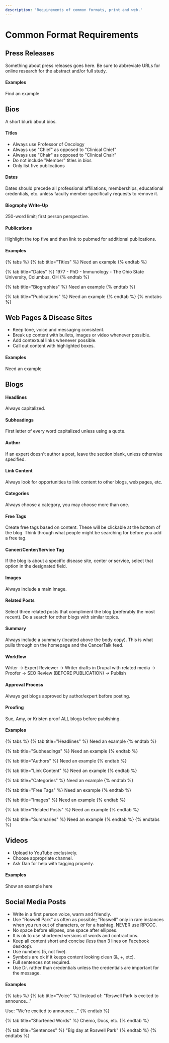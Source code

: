 ```yaml
---
description: 'Requirements of common formats, print and web.'
---
```


# Common Format Requirements

## Press Releases

Something about press releases goes here. Be sure to abbreviate URLs for online research for the abstract and/or full study.

#### Examples

Find an example

## Bios

A short blurb about bios.

#### Titles

* Always use Professor of Oncology
* Always use "Chief" as opposed to "Clinical Chief"
* Always use "Chair" as opposed to "Clinical Chair"
* Do not include "Member" titles in bios
* Only list five publications

#### Dates

Dates should precede all professional affiliations, memberships, educational credentials, etc. unless faculty member specifically requests to remove it.

#### Biography Write-Up

250-word limit; first person perspective.

#### Publications

Highlight the top five and then link to pubmed for additional publications.

#### Examples

{% tabs %}
{% tab title="Titles" %}
Need an example
{% endtab %}

{% tab title="Dates" %}
1977 - PhD - Immunology - The Ohio State University, Columbus, OH
{% endtab %}

{% tab title="Biographies" %}
Need an example
{% endtab %}

{% tab title="Publications" %}
Need an example
{% endtab %}
{% endtabs %}

## Web Pages & Disease Sites

* Keep tone, voice and messaging consistent.
* Break up content with bullets, images or video whenever possible.
* Add contextual links whenever possible.
* Call out content with highlighted boxes.

#### Examples

Need an example

## Blogs

#### Headlines

Always capitalized.

#### Subheadings

First letter of every word capitalized unless using a quote.

#### Author

If an expert doesn't author a post, leave the section blank, unless otherwise specified.

#### Link Content

Always look for opportunities to link content to other blogs, web pages, etc.

#### Categories

Always choose a category, you may choose more than one.

#### Free Tags

Create free tags based on content. These will be clickable at the bottom of the blog. Think through what people might be searching for before you add a free tag.

#### Cancer/Center/Service Tag

If the blog is about a specific disease site, center or service, select that option in the designated field.

#### Images

Always include a main image.

#### Related Posts

Select three related posts that compliment the blog \(preferably the most recent\). Do a search for other blogs with similar topics.

#### Summary

Always include a summary \(located above the body copy\). This is what pulls through on the homepage and the CancerTalk feed.

#### Workflow

Writer -&gt; Expert Reviewer -&gt; Writer drafts in Drupal with related media -&gt; Proofer -&gt; SEO Review \(BEFORE PUBLICATION\) -&gt; Publish

#### Approval Process

Always get blogs approved by author/expert before posting.

#### Proofing

Sue, Amy, or Kristen proof ALL blogs before publishing.

#### Examples

{% tabs %}
{% tab title="Headlines" %}
Need an example
{% endtab %}

{% tab title="Subheadings" %}
Need an example
{% endtab %}

{% tab title="Authors" %}
Need an example
{% endtab %}

{% tab title="Link Content" %}
Need an example
{% endtab %}

{% tab title="Categories" %}
Need an example
{% endtab %}

{% tab title="Free Tags" %}
Need an example
{% endtab %}

{% tab title="Images" %}
Need an example
{% endtab %}

{% tab title="Related Posts" %}
Need an example
{% endtab %}

{% tab title="Summaries" %}
Need an example
{% endtab %}
{% endtabs %}

## Videos

* Upload to YouTube exclusively.
* Choose appropriate channel.
* Ask Dan for help with tagging properly.

#### Examples

Show an example here

## Social Media Posts

* Write in a first person voice, warm and friendly.
* Use "Roswell Park" as often as possible; "Roswell" only in rare instances when you run out of characters, or for a hashtag. NEVER use RPCCC.
* No space before ellipses, one space after ellipses.
* It is ok to use shortened versions of words and contractions.
* Keep all content short and concise \(less than 3 lines on Facebook desktop\).
* Use numbers \(5, not five\).
* Symbols are ok if it keeps content looking clean \(&, +, etc\).
* Full sentences not required.
* Use Dr. rather than credentials unless the credentials are important for the message.

#### Examples

{% tabs %}
{% tab title="Voice" %}
Instead of: "Roswell Park is excited to announce..."

Use: "We're excited to announce..."
{% endtab %}

{% tab title="Shortened Words" %}
Chemo, Docs, etc.
{% endtab %}

{% tab title="Sentences" %}
"Big day at Roswell Park"
{% endtab %}
{% endtabs %}

